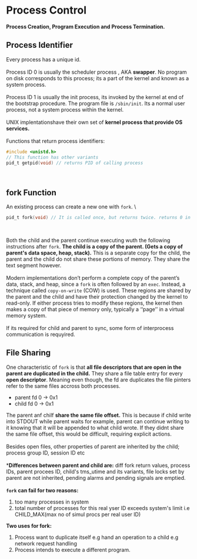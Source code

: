 # Process Control

**Process Creation, Program Execution and Process Termination.**

## Process Identifier

Every process has a unique id. \
\
Process ID 0 is usually the scheduler process , AKA **swapper**. No program on disk corresponds to this process; its a part of the kernel and known as a system process. \
\
Process ID 1 is usually the init process, its invoked by the kernel at end of the bootstrap procedure. The program file is `/sbin/init`. Its a normal user process, not a system process within the kernel. \
\
UNIX implentationshave their own set of **kernel process that provide OS services.** \
\
Functions that return process identifiers: 
```c
#include <unistd.h>
// This function has other variants
pid_t getpid(void) // returns PID of calling process
```
<br>

## fork Function
An existing process can create a new one with `fork`. \
```c
pid_t fork(void) // It is called once, but returns twice. returns 0 in child, ID in parent, -1 error
```
<br/>

Both the child and the parent continue executing wuth the following instructions after `fork`. **The child is a copy of the parent. (Gets a copy of parent's data space, heap, stack).** This is a separate copy for the child, the parent and the child do not share these portions of memory. They share the text segment however. \
\
Modern implementations don’t perform a complete copy of the parent’s data, stack, and heap, since a `fork` is often followed by an `exec`. Instead, a technique called `copy-on-write` (COW) is used. These regions are shared by the parent and the child and have their protection changed by the kernel to read-only. If either process tries to modify these regions, the kernel then makes a copy of that piece of memory only, typically a ‘‘page’’ in a virtual memory system. \
\
If its required for child and parent to sync, some form of interprocess communication is requyired. 

## File Sharing
One characteristic of `fork` is that **all file descriptors that are open in the parent are duplicated in the child.** They share a file table entry for every **open descriptor**. Meaning even though, the fd are duplicates the file pinters refer to the same files accross both processes. 

- parent
fd 0 -> 0x1
- child
fd 0 -> 0x1 

The parent anf chilf **share the same file offset.** This is because if child write into STDOUT while parent waits for example, parent can continue writing to it knowing that it will be appended to what child wrote. If they didnt share the same file offset, this would be difficult, requiring explicit actions. \
\
Besides open files, other properties of parent are inherited by the child; process group ID, session ID etc \
\
***Differences between parent and child are:** diff fork return values, process IDs, parent procees ID, child's tms_utime and its variants, file locks set by parent are not inherited, pending alarms and pending signals are emptied. \
\
**`fork` can fail for two reasons:**
1. too many processes in system
2. total number of processes for this real yser ID exceeds system's limit i.e CHILD_MAX(max no of simul procs per real user ID)

**Two uses for fork:**
1. Process want to duplicate itself e.g hand an operation to a child e.g network request handling
2. Process intends to execute a different program.
